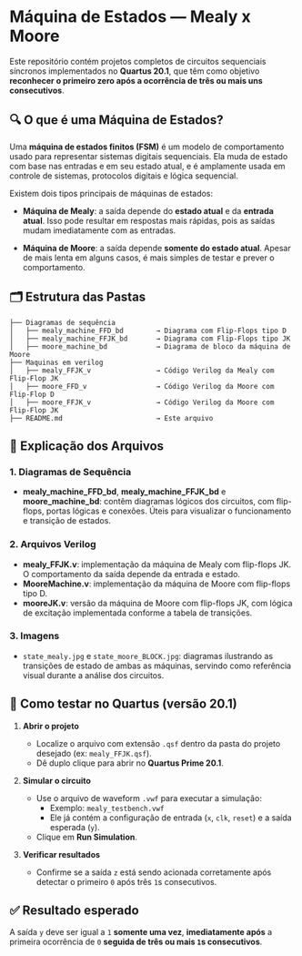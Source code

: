 # Máquina de Estados — Mealy x Moore

Este repositório contém projetos completos de circuitos sequenciais síncronos implementados no **Quartus 20.1**, que têm como objetivo **reconhecer o primeiro zero após a ocorrência de três ou mais uns consecutivos**.

## 🔍 O que é uma Máquina de Estados?

Uma **máquina de estados finitos (FSM)** é um modelo de comportamento usado para representar sistemas digitais sequenciais. Ela muda de estado com base nas entradas e em seu estado atual, e é amplamente usada em controle de sistemas, protocolos digitais e lógica sequencial.

Existem dois tipos principais de máquinas de estados:

- **Máquina de Mealy**: a saída depende do **estado atual** e da **entrada atual**. Isso pode resultar em respostas mais rápidas, pois as saídas mudam imediatamente com as entradas.
  
- **Máquina de Moore**: a saída depende **somente do estado atual**. Apesar de mais lenta em alguns casos, é mais simples de testar e prever o comportamento.

## 🗂️ Estrutura das Pastas

```
├── Diagramas de sequência
│   ├── mealy_machine_FFD_bd        → Diagrama com Flip-Flops tipo D
│   ├── mealy_machine_FFJK_bd       → Diagrama com Flip-Flops tipo JK
│   ├── moore_machine_bd            → Diagrama de bloco da máquina de Moore
├── Maquinas em verilog
│   ├── mealy_FFJK_v                → Código Verilog da Mealy com Flip-Flop JK
│   ├── moore_FFD_v                 → Código Verilog da Moore com Flip-Flop D
│   ├── moore_FFJK_v                → Código Verilog da Moore com Flip-Flop JK
├── README.md                       → Este arquivo
```

## 📁 Explicação dos Arquivos

### 1. **Diagramas de Sequência**
- **mealy_machine_FFD_bd**, **mealy_machine_FFJK_bd** e **moore_machine_bd**: contêm diagramas lógicos dos circuitos, com flip-flops, portas lógicas e conexões. Úteis para visualizar o funcionamento e transição de estados.

### 2. **Arquivos Verilog**
- **mealy_FFJK.v**: implementação da máquina de Mealy com flip-flops JK. O comportamento da saída depende da entrada e estado.
- **MooreMachine.v**: implementação da máquina de Moore com flip-flops tipo D.
- **mooreJK.v**: versão da máquina de Moore com flip-flops JK, com lógica de excitação implementada conforme a tabela de transições.

### 3. **Imagens**
- `state_mealy.jpg` e `state_moore_BLOCK.jpg`: diagramas ilustrando as transições de estado de ambas as máquinas, servindo como referência visual durante a análise dos circuitos.

## 🧪 Como testar no Quartus (versão 20.1)

1. **Abrir o projeto**
   - Localize o arquivo com extensão `.qsf` dentro da pasta do projeto desejado (ex: `mealy_FFJK.qsf`).
   - Dê duplo clique para abrir no **Quartus Prime 20.1**.

2. **Simular o circuito**
   - Use o arquivo de waveform `.vwf` para executar a simulação:
     - Exemplo: `mealy_testbench.vwf`
     - Ele já contém a configuração de entrada (`x`, `clk`, `reset`) e a saída esperada (`y`).
   - Clique em **Run Simulation**.

3. **Verificar resultados**
   - Confirme se a saída `z` está sendo acionada corretamente após detectar o primeiro `0` após três `1`s consecutivos.

## ✅ Resultado esperado

A saída `y` deve ser igual a `1` **somente uma vez**, **imediatamente após** a primeira ocorrência de `0` **seguida de três ou mais `1`s consecutivos**.
